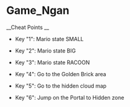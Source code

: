 # Game_Ngan

__Cheat Points __
* Key "1": Mario state SMALL
* Key "2": Mario state BIG
* Key "3": Mario state RACOON

* Key "4": Go to the Golden Brick area
* Key "5": Go to the hidden cloud map
* Key "6": Jump on the Portal to Hidden zone
